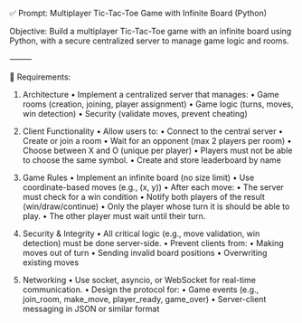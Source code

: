 ✅ Prompt: Multiplayer Tic-Tac-Toe Game with Infinite Board (Python)

Objective:
Build a multiplayer Tic-Tac-Toe game with an infinite board using Python, with a secure centralized server to manage game logic and rooms.

⸻

🔧 Requirements:

1. Architecture
	•	Implement a centralized server that manages:
	•	Game rooms (creation, joining, player assignment)
	•	Game logic (turns, moves, win detection)
	•	Security (validate moves, prevent cheating)

2. Client Functionality
	•	Allow users to:
	•	Connect to the central server
	•	Create or join a room
	•	Wait for an opponent (max 2 players per room)
	•	Choose between X and O (unique per player)
	•	Players must not be able to choose the same symbol.
    •	Create and store leaderboard by name

3. Game Rules
	•	Implement an infinite board (no size limit)
	•	Use coordinate-based moves (e.g., (x, y))
	•	After each move:
	•	The server must check for a win condition
	•	Notify both players of the result (win/draw/continue)
	•	Only the player whose turn it is should be able to play.
	•	The other player must wait until their turn.

4. Security & Integrity
	•	All critical logic (e.g., move validation, win detection) must be done server-side.
	•	Prevent clients from:
	•	Making moves out of turn
	•	Sending invalid board positions
	•	Overwriting existing moves

5. Networking
	•	Use socket, asyncio, or WebSocket for real-time communication.
	•	Design the protocol for:
	•	Game events (e.g., join_room, make_move, player_ready, game_over)
	•	Server-client messaging in JSON or similar format
